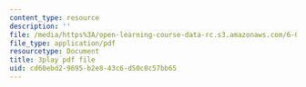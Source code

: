 ```yaml
---
content_type: resource
description: ''
file: /media/https%3A/open-learning-course-data-rc.s3.amazonaws.com/6-004-computation-structures-spring-2017/cd60ebd29695b2e843c6d50c0c57bb65_MpJe7SMzi0E.pdf
file_type: application/pdf
resourcetype: Document
title: 3play pdf file
uid: cd60ebd2-9695-b2e8-43c6-d50c0c57bb65
---
```

